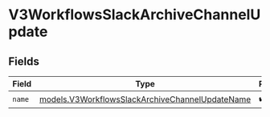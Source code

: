# V3WorkflowsSlackArchiveChannelUpdate


## Fields

| Field                                                                                                    | Type                                                                                                     | Required                                                                                                 | Description                                                                                              |
| -------------------------------------------------------------------------------------------------------- | -------------------------------------------------------------------------------------------------------- | -------------------------------------------------------------------------------------------------------- | -------------------------------------------------------------------------------------------------------- |
| `name`                                                                                                   | [models.V3WorkflowsSlackArchiveChannelUpdateName](../models/v3workflowsslackarchivechannelupdatename.md) | :heavy_check_mark:                                                                                       | N/A                                                                                                      |